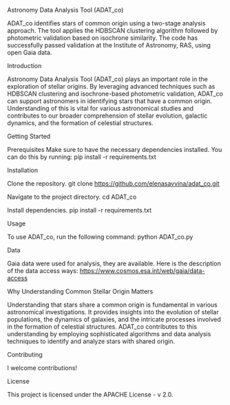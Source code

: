 Astronomy Data Analysis Tool (ADAT_co)

ADAT_co identifies stars of common origin using a two-stage analysis approach. The tool applies the HDBSCAN clustering algorithm followed by photometric validation based on isochrone similarity. The code has successfully passed validation at the Institute of Astronomy, RAS, using open Gaia data.

Introduction

Astronomy Data Analysis Tool (ADAT_co) plays an important role in the exploration of stellar origins. By leveraging advanced techniques such as HDBSCAN clustering and isochrone-based photometric validation, ADAT_co can support astronomers in identifying stars that have a common origin. Understanding of this is vital for various astronomical studies and contributes to our broader comprehension of stellar evolution, galactic dynamics, and the formation of celestial structures.

Getting Started

Prerequisites
Make sure to have the necessary dependencies installed. You can do this by running:
pip install -r requirements.txt

Installation

Clone the repository.
git clone https://github.com/elenasavvina/adat_co.git

Navigate to the project directory.
cd ADAT_co

Install dependencies.
pip install -r requirements.txt

Usage

To use ADAT_co, run the following command:
python ADAT_co.py

Data

Gaia data were used for analysis, they are available. Here is the description of the data access ways: https://www.cosmos.esa.int/web/gaia/data-access

Why Understanding Common Stellar Origin Matters

Understanding that stars share a common origin is fundamental in various astronomical investigations. It provides insights into the evolution of stellar populations, the dynamics of galaxies, and the intricate processes involved in the formation of celestial structures. ADAT_co contributes to this understanding by employing sophisticated algorithms and data analysis techniques to identify and analyze stars with shared origin.

Contributing

I welcome contributions!

License

This project is licensed under the APACHE License - v 2.0.
